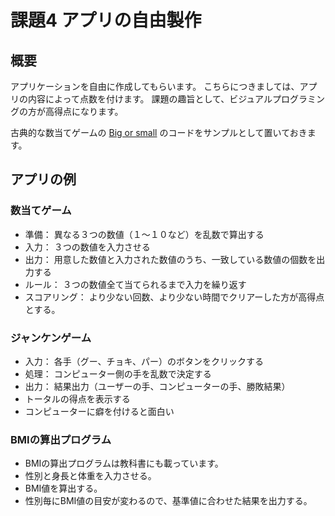 # 課題4  アプリの自由製作

## 概要
アプリケーションを自由に作成してもらいます。
こちらにつきましては、アプリの内容によって点数を付けます。
課題の趣旨として、ビジュアルプログラミングの方が高得点になります。

古典的な数当てゲームの [Big or small](bigOrSmall.html) のコードをサンプルとして置いておきます。

## アプリの例
### 数当てゲーム
- 準備： 異なる３つの数値（１～１０など）を乱数で算出する
- 入力： ３つの数値を入力させる
- 出力： 用意した数値と入力された数値のうち、一致している数値の個数を出力する
- ルール： ３つの数値全て当てられるまで入力を繰り返す
- スコアリング： より少ない回数、より少ない時間でクリアーした方が高得点とする。

### ジャンケンゲーム
- 入力： 各手（グー、チョキ、パー）のボタンをクリックする
- 処理： コンピューター側の手を乱数で決定する
- 出力： 結果出力（ユーザーの手、コンピューターの手、勝敗結果）
- トータルの得点を表示する
- コンピューターに癖を付けると面白い

### BMIの算出プログラム
- BMIの算出プログラムは教科書にも載っています。
- 性別と身長と体重を入力させる。
- BMI値を算出する。
- 性別毎にBMI値の目安が変わるので、基準値に合わせた結果を出力する。
